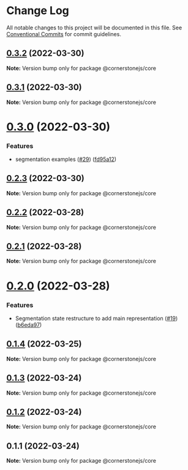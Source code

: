 # Change Log

All notable changes to this project will be documented in this file.
See [Conventional Commits](https://conventionalcommits.org) for commit guidelines.

## [0.3.2](https://github.com/PrecisionMetrics/cornerstone3d-FORPUBLIC/compare/@cornerstonejs/core@0.3.1...@cornerstonejs/core@0.3.2) (2022-03-30)

**Note:** Version bump only for package @cornerstonejs/core





## [0.3.1](https://github.com/PrecisionMetrics/cornerstone3d-FORPUBLIC/compare/@cornerstonejs/core@0.3.0...@cornerstonejs/core@0.3.1) (2022-03-30)

**Note:** Version bump only for package @cornerstonejs/core

# [0.3.0](https://github.com/PrecisionMetrics/cornerstone3d-FORPUBLIC/compare/@cornerstonejs/core@0.2.3...@cornerstonejs/core@0.3.0) (2022-03-30)

### Features

- segmentation examples ([#29](https://github.com/PrecisionMetrics/cornerstone3d-FORPUBLIC/issues/29)) ([fd95a12](https://github.com/PrecisionMetrics/cornerstone3d-FORPUBLIC/commit/fd95a12910ffe87a201d5eb94cbae32e95a8be8f))

## [0.2.3](https://github.com/PrecisionMetrics/cornerstone3d-FORPUBLIC/compare/@cornerstonejs/core@0.2.2...@cornerstonejs/core@0.2.3) (2022-03-30)

**Note:** Version bump only for package @cornerstonejs/core

## [0.2.2](https://github.com/PrecisionMetrics/cornerstone3d-FORPUBLIC/compare/@cornerstonejs/core@0.2.1...@cornerstonejs/core@0.2.2) (2022-03-28)

**Note:** Version bump only for package @cornerstonejs/core

## [0.2.1](https://github.com/PrecisionMetrics/cornerstone3d-FORPUBLIC/compare/@cornerstonejs/core@0.2.0...@cornerstonejs/core@0.2.1) (2022-03-28)

**Note:** Version bump only for package @cornerstonejs/core

# [0.2.0](https://github.com/PrecisionMetrics/cornerstone3d-FORPUBLIC/compare/@cornerstonejs/core@0.1.4...@cornerstonejs/core@0.2.0) (2022-03-28)

### Features

- Segmentation state restructure to add main representation ([#19](https://github.com/PrecisionMetrics/cornerstone3d-FORPUBLIC/issues/19)) ([b6eda97](https://github.com/PrecisionMetrics/cornerstone3d-FORPUBLIC/commit/b6eda97ab77ec244fd2e3a8c7d164efe78a4516f))

## [0.1.4](https://github.com/PrecisionMetrics/cornerstone3d-FORPUBLIC/compare/@cornerstonejs/core@0.1.3...@cornerstonejs/core@0.1.4) (2022-03-25)

**Note:** Version bump only for package @cornerstonejs/core

## [0.1.3](https://github.com/PrecisionMetrics/cornerstone3d-FORPUBLIC/compare/@cornerstonejs/core@0.1.2...@cornerstonejs/core@0.1.3) (2022-03-24)

**Note:** Version bump only for package @cornerstonejs/core

## [0.1.2](https://github.com/PrecisionMetrics/cornerstone3d-FORPUBLIC/compare/@cornerstonejs/core@0.1.1...@cornerstonejs/core@0.1.2) (2022-03-24)

**Note:** Version bump only for package @cornerstonejs/core

## 0.1.1 (2022-03-24)

**Note:** Version bump only for package @cornerstonejs/core
